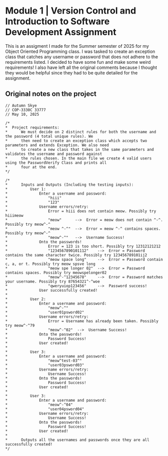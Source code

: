 Module 1 | Version Control and Introduction to Software Development Assignment
==============================================================================

This is an assigment I made for the Summer semester of 2025 for my Object Oriented Programming class.
I was tasked to create an exception class that catches any username or password that does not adhere
to the requirements listed. I decided to have some fun and make some weird requirements! I also have 
left all the original comments because I thought they would be helpful since they had to be quite detailed
for the assignment.


Original notes on the project
-----------------------------


```
// Autumn Skye
// COP-3330C 33777
// May 10, 2025

/*
*  Project requirements:
*      We must decide on 2 distinct rules for both the username and the password (4 total unique rules). We
*      then need to create an exception class which accepts two parameters and extends Exception. We also need
*      to create a new class that takes in the same parameters and validates the username and password against
*      the rules chosen. In the main file we create 4 valid users using the PasswordVerify Class and prints all
*      four at the end.
*/

/*
*      Inputs and Outputs (Including the testing inputs):
*          User 1:
*              Enter a username and password:
*                  "hiii"
*                  "123"
*              Username errors/retry:
*                  Error = hiii does not contain meow. Possibly try hiiimeow
*                  "meow"      -->  Error = meow does not contain ^-^. Possibly try meow^-^
*                  "meow ^-^"  -->  Error = meow ^-^ contains spaces. Possibly try meow^-^
*                  "meow^-^"   -->  Username Success!
*              Onto the passwords!
*                  Error = 123 is too short. Possibly try 12312121212
*                  "1234567890101112"    -->  Error = Password contains the same character twice. Possibly try 123456789101ij2
*                  "meow space long"     -->  Error = Password contain c, a, or t. Possibly try meow spsve long
*                  "meow spe longer 02"  -->  Error = Password contains spaces. Possibly try meowspelonger02
*                  "meow^-^12345678"     -->  Error = Password matches your username. Possibly try 87654321^-^woe
*                  "qweryuiop123456"     -->  Password success!
*              User successfully created!
*
*          User 2:
*              Enter a username and password:
*                  "meow^-^"
*                  "user01psword02"
*              Username errors/retry:
*                  Error = Username has already been taken. Possibly try meow^-^79
*                  "meow^-^02"  -->  Username Success!
*              Onto the passwords!
*                  Password Success!
*              User created!
*
*          User 3:
*              Enter a username and password:
*                  "meow^test-03^"
*                  "user03psword03"
*              Username errors/retry:
*                  Username Success!
*              Onto the passwords!
*                  Password Success!
*              User created!
*
*          User 3:
*              Enter a username and password:
*                  "meow^-^04"
*                  "user04psword04"
*              Username errors/retry:
*                  Username Success!
*              Onto the passwords!
*                  Password Success!
*              User created!
*
*      Outputs all the usernames and passwords once they are all successfully created!
*/
```
